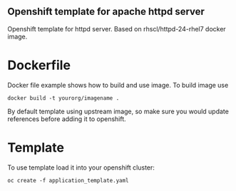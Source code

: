 ## Openshift template for apache httpd server

Openshift template for httpd server. 
Based on rhscl/httpd-24-rhel7 docker image.

# Dockerfile 

Docker file example shows how to build and use image. 
To build image use

	docker build -t yourorg/imagename .

By default template using upstream image, so make sure you would update references
before adding it to openshift.

# Template

To use template load it into your openshift cluster:

	oc create -f application_template.yaml

 
